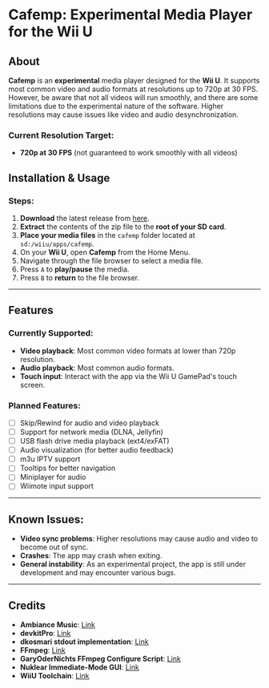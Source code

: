 # Cafemp: Experimental Media Player for the Wii U

## About
**Cafemp** is an **experimental** media player designed for the **Wii U**. It supports most common video and audio formats at resolutions up to 720p at 30 FPS. However, be aware that not all videos will run smoothly, and there are some limitations due to the experimental nature of the software. Higher resolutions may cause issues like video and audio desynchronization.

### Current Resolution Target:
- **720p at 30 FPS** (not guaranteed to work smoothly with all videos)

## Installation & Usage

### Steps:
1. **Download** the latest release from [here](https://github.com/whateveritwas/cafemp/releases/latest).
2. **Extract** the contents of the zip file to the **root of your SD card**.
3. **Place your media files** in the `cafemp` folder located at `sd:/wiiu/apps/cafemp`.
4. On your **Wii U**, open **Cafemp** from the Home Menu.
5. Navigate through the file browser to select a media file.
6. Press `A` to **play/pause** the media.
7. Press `B` to **return** to the file browser.

---

## Features

### Currently Supported:
- **Video playback**: Most common video formats at lower than 720p resolution.
- **Audio playback**: Most common audio formats.
- **Touch input**: Interact with the app via the Wii U GamePad's touch screen.
  
### Planned Features:
- [ ] Skip/Rewind for audio and video playback
- [ ] Support for network media (DLNA, Jellyfin)
- [ ] USB flash drive media playback (ext4/exFAT)
- [ ] Audio visualization (for better audio feedback)
- [ ] m3u IPTV support
- [ ] Tooltips for better navigation
- [ ] Miniplayer for audio
- [ ] Wiimote input support

---

## Known Issues:
- **Video sync problems**: Higher resolutions may cause audio and video to become out of sync.
- **Crashes**: The app may crash when exiting.
- **General instability**: As an experimental project, the app is still under development and may encounter various bugs.

---

## Credits
- **Ambiance Music**: [Link](https://freesound.org/people/LightMister/sounds/769925/?)
- **devkitPro**: [Link](https://github.com/devkitPro)
- **dkosmari stdout implementation**: [Link](https://github.com/dkosmari/devkitpro-autoconf/blob/main/examples/wiiu/sdl2-swkbd/src/stdout.cpp)
- **FFmpeg**: [Link](https://github.com/FFmpeg/FFmpeg/)
- **GaryOderNichts FFmpeg Configure Script**: [Link](https://github.com/GaryOderNichts/FFmpeg-wiiu/blob/master/configure-wiiu)
- **Nuklear Immediate-Mode GUI**: [Link](https://github.com/Immediate-Mode-UI/Nuklear)
- **WiiU Toolchain**: [Link](https://github.com/devkitPro/wut)